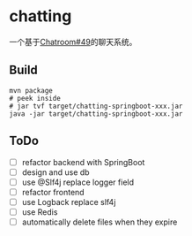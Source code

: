 # chatting
一个基于[Chatroom#49](https://github.com/Kanarienvogels/Chatroom/pull/49)的聊天系统。

## Build
```shell
mvn package
# peek inside
# jar tvf target/chatting-springboot-xxx.jar
java -jar target/chatting-springboot-xxx.jar
```

## ToDo
- [ ] refactor backend with SpringBoot
- [ ] design and use db
- [ ] use @Slf4j replace logger field
- [ ] refactor frontend
- [ ] use Logback replace slf4j
- [ ] use Redis
- [ ] automatically delete files when they expire